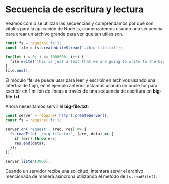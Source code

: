 # Secuencia de escritura y lectura

Veamos com o se utilizan las secuencias y comprendamos por qué son vitales para la aplicación de Node.js, comenzaremos usando una secuencia para crear un archivo grande para ver que tan utiles son.

```js
const fs = require('fs');
const file = fs.createWriteStream('./big-file.txt');

for(let i = 0; i <= 1000000; i++) {
  file.write('This is just a text that we are going to write to the big-file.txt one million times. So it becomes a big file (around 150MB) for Stream example purposes.\n');
}
file.end();
```

El módulo '**fs**' se puede usar para leer y escribir en archivos usando una interfaz de flujo, en el ejemplo anterior estamos usando un bucle for para escribir en 1 millón de líneas a través de una secuencia de escritura en **big-file.txt**.

Ahora necesitamos servir el **big-file.txt**:

```js
const server = require('http').createServer();
const fs = require('fs');

server.on('request', (req, res) => {
  fs.readFile('./big-file.txt', (err, data) => {
    if (err) throw err;
    res.end(data);
  });
});

server.listen(3000);
```

Cuando un servidor recibe una solicitud, intentará servir el archivo mencionada de manera asincrona utilizando el metodo de `fs.readFile()`. 